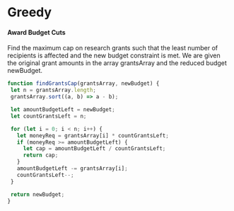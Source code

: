 # Greedy

#### Award Budget Cuts
 Find the maximum cap on research grants such that the least number of recipients is affected and the new budget constraint is met. We are given the original grant amounts in the array grantsArray and the reduced budget newBudget.

 ```js
function findGrantsCap(grantsArray, newBudget) {
  let n = grantsArray.length;
  grantsArray.sort((a, b) => a - b);

  let amountBudgetLeft = newBudget;
  let countGrantsLeft = n;

  for (let i = 0; i < n; i++) {
    let moneyReq = grantsArray[i] * countGrantsLeft;
    if (moneyReq >= amountBudgetLeft) {
      let cap = amountBudgetLeft / countGrantsLeft;
      return cap;
    }
    amountBudgetLeft -= grantsArray[i];
    countGrantsLeft--;
  }

  return newBudget;
}
 ```
